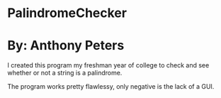 # PalindromeChecker
# By: Anthony Peters

I created this program my freshman year of college to check and see whether or not a string is a palindrome.

The program works pretty flawlessy, only negative is the lack of a GUI. 

